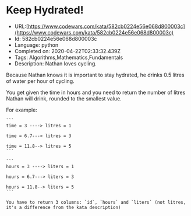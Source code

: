 # Keep Hydrated!

 - URL:[https://www.codewars.com/kata/582cb0224e56e068d800003c](https://www.codewars.com/kata/582cb0224e56e068d800003c)
 - Id: 582cb0224e56e068d800003c
 - Language: python
 - Completed on: 2020-04-22T02:33:32.439Z
 - Tags: Algorithms,Mathematics,Fundamentals
 - Description:
Nathan loves cycling. 

Because Nathan knows it is important to stay hydrated, he drinks 0.5 litres of water per hour of cycling.

You get given the time in hours and you need to return the number of litres Nathan will drink, rounded to the smallest value.

For example:
~~~if-not:sql
```
time = 3 ----> litres = 1

time = 6.7---> litres = 3

time = 11.8--> litres = 5
```
~~~
~~~if:sql
```
hours = 3 ----> liters = 1

hours = 6.7---> liters = 3

hours = 11.8--> liters = 5
```

You have to return 3 columns: `id`, `hours` and `liters` (not litres, it's a difference from the kata description)
~~~
